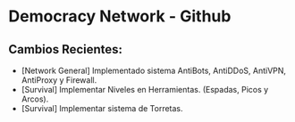 # Democracy Network - Github

## Cambios Recientes:
 - [Network General] Implementado sistema AntiBots, AntiDDoS, AntiVPN, AntiProxy y Firewall.
 - [Survival] Implementar Niveles en Herramientas. (Espadas, Picos y Arcos).
 - [Survival] Implementar sistema de Torretas.
